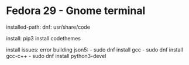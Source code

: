 # Fedora 29 - Gnome terminal
installed-path:
    dnf:
        usr/share/code

install:
    pip3 install codethemes

install issues:
    error building json5:
        - sudo dnf install gcc
        - sudo dnf install gcc-c++ 
        - sudo dnf install python3-devel